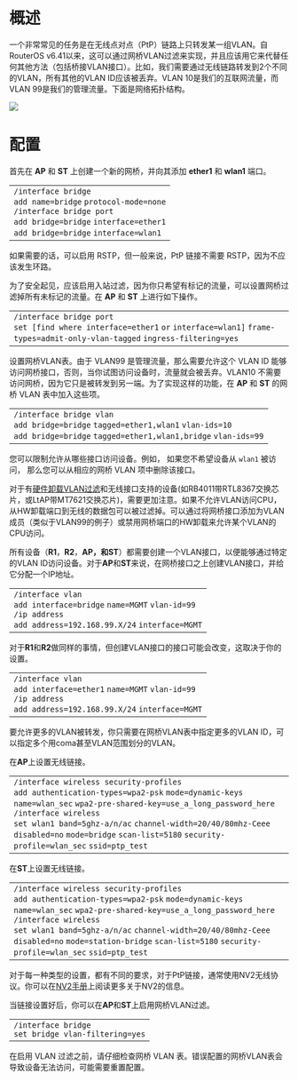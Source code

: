 # 概述

一个非常常见的任务是在无线点对点（PtP）链路上只转发某一组VLAN。自RouterOS v6.41以来，这可以通过网桥VLAN过滤来实现，并且应该用它来代替任何其他方法（包括桥接VLAN接口）。比如，我们需要通过无线链路转发到2个不同的VLAN，所有其他的VLAN ID应该被丢弃。VLAN 10是我们的互联网流量，而VLAN 99是我们的管理流量。下面是网络拓扑结构。

![](https://help.mikrotik.com/docs/download/attachments/122388482/Wlan_trunk.jpg?version=1&modificationDate=1653919647235&api=v2)

# 配置

首先在 **AP** 和 **ST** 上创建一个新的网桥，并向其添加 **ether1** 和 **wlan1** 端口。

<table border="0" cellpadding="0" cellspacing="0"><tbody><tr><td class="code"><div class="container" title="Hint: double-click to select code"><div class="line number1 index0 alt2" data-bidi-marker="true"><code class="ros constants">/interface bridge</code></div><div class="line number2 index1 alt1" data-bidi-marker="true"><code class="ros functions">add </code><code class="ros value">name</code><code class="ros plain">=bridge</code> <code class="ros value">protocol-mode</code><code class="ros plain">=none</code></div><div class="line number3 index2 alt2" data-bidi-marker="true"><code class="ros constants">/interface bridge port</code></div><div class="line number4 index3 alt1" data-bidi-marker="true"><code class="ros functions">add </code><code class="ros value">bridge</code><code class="ros plain">=bridge</code> <code class="ros value">interface</code><code class="ros plain">=ether1</code></div><div class="line number5 index4 alt2" data-bidi-marker="true"><code class="ros functions">add </code><code class="ros value">bridge</code><code class="ros plain">=bridge</code> <code class="ros value">interface</code><code class="ros plain">=wlan1</code></div></div></td></tr></tbody></table>
  
如果需要的话，可以启用 RSTP，但一般来说，PtP 链接不需要 RSTP，因为不应该发生环路。
  
为了安全起见，应该启用入站过滤，因为你只希望有标记的流量，可以设置网桥过滤掉所有未标记的流量。在 **AP** 和 **ST** 上进行如下操作。

<table border="0" cellpadding="0" cellspacing="0"><tbody><tr><td class="code"><div class="container" title="Hint: double-click to select code"><div class="line number1 index0 alt2" data-bidi-marker="true"><code class="ros constants">/interface bridge port</code></div><div class="line number2 index1 alt1" data-bidi-marker="true"><code class="ros functions">set </code><code class="ros plain">[</code><code class="ros functions">find </code><code class="ros plain">where </code><code class="ros value">interface</code><code class="ros plain">=ether1</code> <code class="ros variable">or</code> <code class="ros value">interface</code><code class="ros plain">=wlan1]</code> <code class="ros value">frame-types</code><code class="ros plain">=admit-only-vlan-tagged</code> <code class="ros value">ingress-filtering</code><code class="ros plain">=yes</code></div></div></td></tr></tbody></table>
  
设置网桥VLAN表。由于 VLAN99 是管理流量，那么需要允许这个 VLAN ID 能够访问网桥接口，否则，当你试图访问设备时，流量就会被丢弃。VLAN10 不需要访问网桥，因为它只是被转发到另一端。为了实现这样的功能，在 **AP** 和 **ST** 的网桥 VLAN 表中加入这些项。
  
<table border="0" cellpadding="0" cellspacing="0"><tbody><tr><td class="code"><div class="container" title="Hint: double-click to select code"><div class="line number1 index0 alt2" data-bidi-marker="true"><code class="ros constants">/interface bridge vlan</code></div><div class="line number2 index1 alt1" data-bidi-marker="true"><code class="ros functions">add </code><code class="ros value">bridge</code><code class="ros plain">=bridge</code> <code class="ros value">tagged</code><code class="ros plain">=ether1,wlan1</code> <code class="ros value">vlan-ids</code><code class="ros plain">=10</code></div><div class="line number3 index2 alt2" data-bidi-marker="true"><code class="ros functions">add </code><code class="ros value">bridge</code><code class="ros plain">=bridge</code> <code class="ros value">tagged</code><code class="ros plain">=ether1,wlan1,bridge</code> <code class="ros value">vlan-ids</code><code class="ros plain">=99</code></div></div></td></tr></tbody></table>
  
您可以限制允许从哪些接口访问设备。例如， 如果您不希望设备从 `wlan1` 被访问， 那么您可以从相应的网桥 VLAN 项中删除该接口。

对于有[硬件卸载VLAN过滤](https://help.mikrotik.com/docs/display/ROS/Bridging+and+Switching#BridgingandSwitching-BridgeHardwareOffloading)和无线接口支持的设备(如RB4011带RTL8367交换芯片，或LtAP带MT7621交换芯片)，需要更加注意。如果不允许VLAN访问CPU，从HW卸载端口到无线的数据包可以被过滤掉。可以通过将网桥接口添加为VLAN成员（类似于VLAN99的例子）或禁用网桥端口的HW卸载来允许某个VLAN的CPU访问。
  
所有设备（**R1**，**R2**，**AP，**和**ST**）都需要创建一个VLAN接口，以便能够通过特定的VLAN ID访问设备。对于**AP**和**ST**来说，在网桥接口之上创建VLAN接口，并给它分配一个IP地址。

<table border="0" cellpadding="0" cellspacing="0"><tbody><tr><td class="code"><div class="container" title="Hint: double-click to select code"><div class="line number1 index0 alt2" data-bidi-marker="true"><code class="ros constants">/interface vlan</code></div><div class="line number2 index1 alt1" data-bidi-marker="true"><code class="ros functions">add </code><code class="ros value">interface</code><code class="ros plain">=bridge</code> <code class="ros value">name</code><code class="ros plain">=MGMT</code> <code class="ros value">vlan-id</code><code class="ros plain">=99</code></div><div class="line number3 index2 alt2" data-bidi-marker="true"><code class="ros constants">/ip address</code></div><div class="line number4 index3 alt1" data-bidi-marker="true"><code class="ros functions">add </code><code class="ros value">address</code><code class="ros plain">=192.168.99.X/24</code> <code class="ros value">interface</code><code class="ros plain">=MGMT</code></div></div></td></tr></tbody></table>

对于**R1**和**R2**做同样的事情，但创建VLAN接口的接口可能会改变，这取决于你的设置。

<table border="0" cellpadding="0" cellspacing="0"><tbody><tr><td class="code"><div class="container" title="Hint: double-click to select code"><div class="line number1 index0 alt2" data-bidi-marker="true"><code class="ros constants">/interface vlan</code></div><div class="line number2 index1 alt1" data-bidi-marker="true"><code class="ros functions">add </code><code class="ros value">interface</code><code class="ros plain">=ether1</code> <code class="ros value">name</code><code class="ros plain">=MGMT</code> <code class="ros value">vlan-id</code><code class="ros plain">=99</code></div><div class="line number3 index2 alt2" data-bidi-marker="true"><code class="ros constants">/ip address</code></div><div class="line number4 index3 alt1" data-bidi-marker="true"><code class="ros functions">add </code><code class="ros value">address</code><code class="ros plain">=192.168.99.X/24</code> <code class="ros value">interface</code><code class="ros plain">=MGMT</code></div></div></td></tr></tbody></table>
  
要允许更多的VLAN被转发，你只需要在网桥VLAN表中指定更多的VLAN ID，可以指定多个用coma甚至VLAN范围划分的VLAN。
  
在**AP**上设置无线链接。

<table border="0" cellpadding="0" cellspacing="0"><tbody><tr><td class="code"><div class="container" title="Hint: double-click to select code"><div class="line number1 index0 alt2" data-bidi-marker="true"><code class="ros constants">/interface wireless security-profiles</code></div><div class="line number2 index1 alt1" data-bidi-marker="true"><code class="ros functions">add </code><code class="ros value">authentication-types</code><code class="ros plain">=wpa2-psk</code> <code class="ros value">mode</code><code class="ros plain">=dynamic-keys</code> <code class="ros value">name</code><code class="ros plain">=wlan_sec</code> <code class="ros value">wpa2-pre-shared-key</code><code class="ros plain">=use_a_long_password_here</code></div><div class="line number3 index2 alt2" data-bidi-marker="true"><code class="ros constants">/interface wireless</code></div><div class="line number4 index3 alt1" data-bidi-marker="true"><code class="ros functions">set </code><code class="ros plain">wlan1 </code><code class="ros value">band</code><code class="ros plain">=5ghz-a/n/ac</code> <code class="ros value">channel-width</code><code class="ros plain">=20/40/80mhz-Ceee</code> <code class="ros value">disabled</code><code class="ros plain">=no</code> <code class="ros value">mode</code><code class="ros plain">=bridge</code> <code class="ros value">scan-list</code><code class="ros plain">=5180</code> <code class="ros value">security-profile</code><code class="ros plain">=wlan_sec</code> <code class="ros value">ssid</code><code class="ros plain">=ptp_test</code></div></div></td></tr></tbody></table>

在**ST**上设置无线链接。

<table border="0" cellpadding="0" cellspacing="0"><tbody><tr><td class="code"><div class="container" title="Hint: double-click to select code"><div class="line number1 index0 alt2" data-bidi-marker="true"><code class="ros constants">/interface wireless security-profiles</code></div><div class="line number2 index1 alt1" data-bidi-marker="true"><code class="ros functions">add </code><code class="ros value">authentication-types</code><code class="ros plain">=wpa2-psk</code> <code class="ros value">mode</code><code class="ros plain">=dynamic-keys</code> <code class="ros value">name</code><code class="ros plain">=wlan_sec</code> <code class="ros value">wpa2-pre-shared-key</code><code class="ros plain">=use_a_long_password_here</code></div><div class="line number3 index2 alt2" data-bidi-marker="true"><code class="ros constants">/interface wireless</code></div><div class="line number4 index3 alt1" data-bidi-marker="true"><code class="ros functions">set </code><code class="ros plain">wlan1 </code><code class="ros value">band</code><code class="ros plain">=5ghz-a/n/ac</code> <code class="ros value">channel-width</code><code class="ros plain">=20/40/80mhz-Ceee</code> <code class="ros value">disabled</code><code class="ros plain">=no</code> <code class="ros value">mode</code><code class="ros plain">=station-bridge</code> <code class="ros value">scan-list</code><code class="ros plain">=5180</code> <code class="ros value">security-profile</code><code class="ros plain">=wlan_sec</code> <code class="ros value">ssid</code><code class="ros plain">=ptp_test</code></div></div></td></tr></tbody></table>
  
对于每一种类型的设置，都有不同的要求，对于PtP链接，通常使用NV2无线协议。你可以在[NV2手册](https://wiki.mikrotik.com/wiki/Manual:Nv2 "Manual:Nv2")上阅读更多关于NV2的信息。

当链接设置好后，你可以在**AP**和**ST**上启用网桥VLAN过滤。

<table border="0" cellpadding="0" cellspacing="0"><tbody><tr><td class="code"><div class="container" title="Hint: double-click to select code"><div class="line number1 index0 alt2" data-bidi-marker="true"><code class="ros constants">/interface bridge</code></div><div class="line number2 index1 alt1" data-bidi-marker="true"><code class="ros functions">set </code><code class="ros plain">bridge </code><code class="ros value">vlan-filtering</code><code class="ros plain">=yes</code></div></div></td></tr></tbody></table>
  
在启用 VLAN 过滤之前，请仔细检查网桥 VLAN 表。错误配置的网桥VLAN表会导致设备无法访问，可能需要重置配置。
